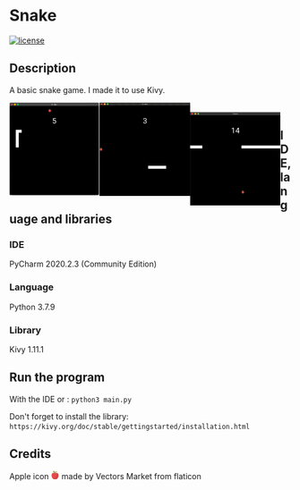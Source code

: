 # Snake
[![license](https://img.shields.io/github/license/AmandineFORTIER/Snake-Python)](https://github.com/AmandineFORTIER/Snake-Python/blob/main/LICENSE)

## Description
A basic snake game. I made it to use Kivy.

<img src="./images/demo.png" 
    alt="Snake Game" 
    style="float: left" 
    width="32%"/>&nbsp;&nbsp;&nbsp;<img src="./images/demo.gif" 
    alt="Snake Game GIF" 
    style="float: left" 
    width="32%"/>&nbsp;&nbsp;&nbsp;<img src="./images/game_over.gif" 
    alt="Game Over GIF" 
    style="float: left" 
    width="32%"/>


## IDE, language and libraries

### IDE
PyCharm 2020.2.3 (Community Edition)

### Language
Python 3.7.9

### Library
Kivy 1.11.1

## Run the program
With the IDE or :
`python3 main.py`

Don't forget to install the library: `https://kivy.org/doc/stable/gettingstarted/installation.html`

## Credits
Apple icon <img src="./images/apple.png" alt="apple icon" width="3%"> made by Vectors Market from flaticon

